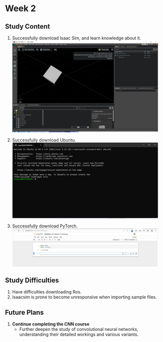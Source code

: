 # Week 2

## Study Content

1. Successfully download Isaac Sim, and learn knowledge about it.
   ![Isaac Sim Screenshot](images/IsaacSim.png)

2. Successfully download Ubuntu.
   ![Ubuntu Install Screenshot](images/Ubuntu.png)

3. Successfully download PyTorch.
   ![PyTorch Install Screenshot](images/pytorch.png)

## Study Difficulties

1. Have difficulties downloading Ros.
2. Isaacsim is prone to become unresponsive when importing sample files.

## Future Plans

1. **Continue completing the CNN course**
    - Further deepen the study of convolutional neural networks, understanding their detailed workings and various variants.
